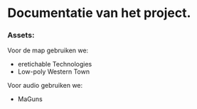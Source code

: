 # Documentatie van het project.

### Assets:

Voor de map gebruiken we:
  - eretichable Technologies
  - Low-poly Western Town


Voor audio gebruiken we:
  - MaGuns
